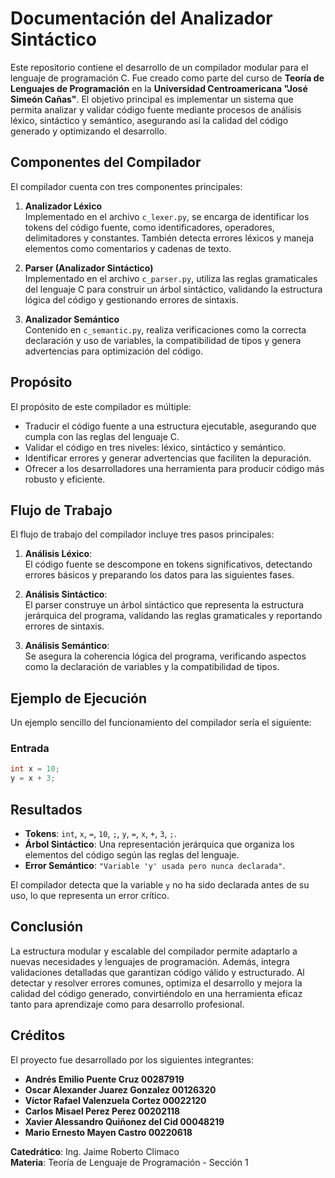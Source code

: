 # Documentación del Analizador Sintáctico

Este repositorio contiene el desarrollo de un compilador modular para el lenguaje de programación C. Fue creado como parte del curso de **Teoría de Lenguajes de Programación** en la **Universidad Centroamericana "José Simeón Cañas"**. El objetivo principal es implementar un sistema que permita analizar y validar código fuente mediante procesos de análisis léxico, sintáctico y semántico, asegurando así la calidad del código generado y optimizando el desarrollo.

## Componentes del Compilador

El compilador cuenta con tres componentes principales:

1. **Analizador Léxico**  
   Implementado en el archivo `c_lexer.py`, se encarga de identificar los tokens del código fuente, como identificadores, operadores, delimitadores y constantes. También detecta errores léxicos y maneja elementos como comentarios y cadenas de texto.

2. **Parser (Analizador Sintáctico)**  
   Implementado en el archivo `c_parser.py`, utiliza las reglas gramaticales del lenguaje C para construir un árbol sintáctico, validando la estructura lógica del código y gestionando errores de sintaxis.

3. **Analizador Semántico**  
   Contenido en `c_semantic.py`, realiza verificaciones como la correcta declaración y uso de variables, la compatibilidad de tipos y genera advertencias para optimización del código.

## Propósito

El propósito de este compilador es múltiple:
- Traducir el código fuente a una estructura ejecutable, asegurando que cumpla con las reglas del lenguaje C.
- Validar el código en tres niveles: léxico, sintáctico y semántico.
- Identificar errores y generar advertencias que faciliten la depuración.
- Ofrecer a los desarrolladores una herramienta para producir código más robusto y eficiente.

## Flujo de Trabajo

El flujo de trabajo del compilador incluye tres pasos principales:

1. **Análisis Léxico**:  
   El código fuente se descompone en tokens significativos, detectando errores básicos y preparando los datos para las siguientes fases.

2. **Análisis Sintáctico**:  
   El parser construye un árbol sintáctico que representa la estructura jerárquica del programa, validando las reglas gramaticales y reportando errores de sintaxis.

3. **Análisis Semántico**:  
   Se asegura la coherencia lógica del programa, verificando aspectos como la declaración de variables y la compatibilidad de tipos.

## Ejemplo de Ejecución

Un ejemplo sencillo del funcionamiento del compilador sería el siguiente:

### Entrada
```c
int x = 10;
y = x + 3;
```
## Resultados

- **Tokens**: `int`, `x`, `=`, `10`, `;`, `y`, `=`, `x`, `+`, `3`, `;`.
- **Árbol Sintáctico**: Una representación jerárquica que organiza los elementos del código según las reglas del lenguaje.
- **Error Semántico**: `"Variable 'y' usada pero nunca declarada"`.

El compilador detecta que la variable `y` no ha sido declarada antes de su uso, lo que representa un error crítico.

## Conclusión

La estructura modular y escalable del compilador permite adaptarlo a nuevas necesidades y lenguajes de programación. Además, integra validaciones detalladas que garantizan código válido y estructurado. Al detectar y resolver errores comunes, optimiza el desarrollo y mejora la calidad del código generado, convirtiéndolo en una herramienta eficaz tanto para aprendizaje como para desarrollo profesional.

## Créditos

El proyecto fue desarrollado por los siguientes integrantes:

- **Andrés Emilio Puente Cruz  00287919**  
- **Oscar Alexander Juarez Gonzalez  00126320**  
- **Víctor Rafael Valenzuela Cortez  00022120**  
- **Carlos Misael Perez Perez  00202118**  
- **Xavier Alessandro Quiñonez del Cid  00048219**  
- **Mario Ernesto Mayen Castro  00220618**  

**Catedrático**: Ing. Jaime Roberto Climaco  
**Materia**: Teoría de Lenguaje de Programación - Sección 1  
